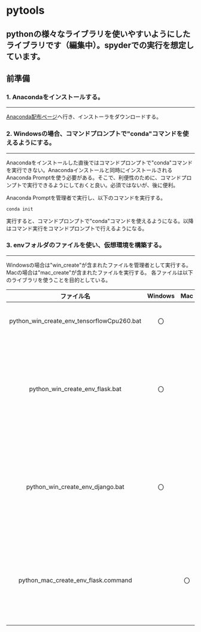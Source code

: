 # pytools
## pythonの様々なライブラリを使いやすいようにしたライブラリです（編集中）。spyderでの実行を想定しています。

## 前準備
### 1. Anacondaをインストールする。
***
[Anaconda配布ページ](https://www.anaconda.com/products/distribution)へ行き、インストーラをダウンロードする。

### 2. Windowsの場合、コマンドプロンプトで"conda"コマンドを使えるようにする。
***
Anacondaをインストールした直後ではコマンドプロンプトで"conda"コマンドを実行できない。Anacondaインストールと同時にインストールされるAnaconda Promptを使う必要がある。そこで、利便性のために、コマンドプロンプトで実行できるようにしておくと良い。必須ではないが、後に便利。

Anaconda Promptを管理者で実行し、以下のコマンドを実行する。

`conda init`

実行すると、コマンドプロンプトで"conda"コマンドを使えるようになる。以降はコマンド実行をコマンドプロンプトで行えるようになる。

### 3. envフォルダのファイルを使い、仮想環境を構築する。
***
Windowsの場合は"win_create"が含まれたファイルを管理者として実行する。
Macの場合は"mac_create"が含まれたファイルを実行する。
各ファイルは以下のライブラリを使うことを目的としている。

|ファイル名|Windows|Mac|説明|注意点|
|:--:|:--:|:--:|:--:|:--:|
|python_win_create_env_tensorflowCpu260.bat|〇||tensorflow、OpenCVの使用を目的とした仮想環境||
|python_win_create_env_flask.bat|〇||flaskの使用を目的とした仮想環境|flaskはコマンドプロンプトで実行するため、spyderでは実行できない|
|python_win_create_env_django.bat|〇||djangoの使用を目的とした仮想環境|djangoはコマンドプロンプトで実行するため、spyderでは実行できない|
|python_mac_create_env_flask.command||〇|flaskの使用を目的とした仮想環境|flaskはターミナルで実行するため、spyderでは実行できない|
